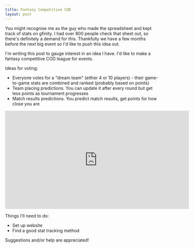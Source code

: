 ```yaml
---
title: Fantasy Competitive COD
layout: post
---
```


You might recognise me as the guy who made the spreadsheet and kept track of stats on gfinity. I had over 800 people check that sheet out, so there's definitely a demand for this. Thankfully we have a few months before the next big event so I'd like to push this idea out.

I'm writing this post to gauge interest in an idea I have. I'd like to make a fantasy competitive COD league for events.

Ideas for voting:

- Everyone votes for a "dream team" (either 4 or 10 players) - their game-to-game stats are combined and ranked (probably based on points)
- Team placing predictions. You can update it after every round but get less points as tournament progresses
- Match results predictions. You predict match results, get points for how close you are

<iframe src="http://strawpoll.me/embed_1/324250" style="width: 600px; height: 320px; border: 0;">Loading poll...</iframe>

Things I'll need to do:

- Set up website
- Find a good stat tracking method


Suggestions and/or help are appreciated!
